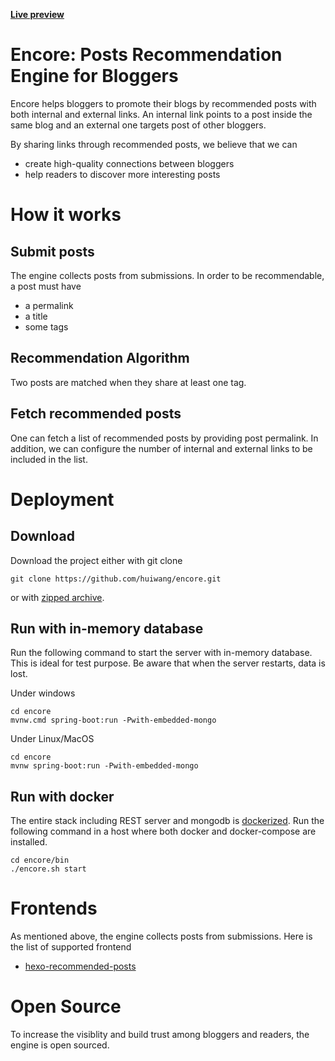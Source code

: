 **[Live preview](https://hui-wang.info)**

# Encore: Posts Recommendation Engine for Bloggers
Encore helps bloggers to promote their blogs by recommended posts with both internal and external links.
An internal link points to a post inside the same blog and an external one targets post of other bloggers.

By sharing links through recommended posts, we believe that we can
- create high-quality connections between bloggers
- help readers to discover more interesting posts

# How it works

## Submit posts
The engine collects posts from submissions. In order to be recommendable, a post must have
- a permalink
- a title
- some tags

## Recommendation Algorithm
Two posts are matched when they share at least one tag.

## Fetch recommended posts
One can fetch a list of recommended posts by providing post permalink. In addition, we can configure the number of internal and external links to be included in the list.

# Deployment

## Download
Download the project either with git clone
```
git clone https://github.com/huiwang/encore.git
```
or with [zipped archive](https://github.com/huiwang/encore/archive/master.zip).

## Run with in-memory database
Run the following command to start the server with in-memory database. This is ideal for test purpose.
Be aware that when the server restarts, data is lost.

Under windows
```
cd encore
mvnw.cmd spring-boot:run -Pwith-embedded-mongo
```

Under Linux/MacOS
```
cd encore
mvnw spring-boot:run -Pwith-embedded-mongo
```

## Run with docker
The entire stack including REST server and mongodb is [dockerized](https://github.com/huiwang/encore/blob/master/bin/docker-compose.yml). 
Run the following command in a host where both docker and docker-compose are installed.

```
cd encore/bin
./encore.sh start
```

# Frontends
As mentioned above, the engine collects posts from submissions. Here is the list of supported frontend
- [hexo-recommended-posts](https://github.com/huiwang/hexo-recommended-posts)

# Open Source
To increase the visiblity and build trust among bloggers and readers, the engine is open sourced.
